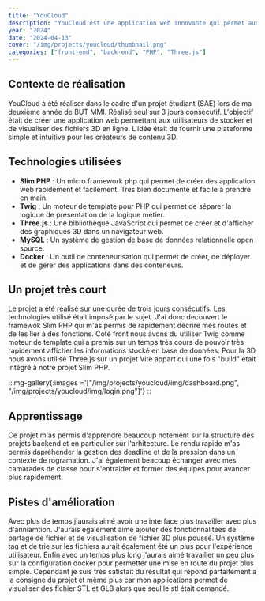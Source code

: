 ```yaml
---
title: "YouCloud"
description: "YouCloud est une application web innovante qui permet aux utilisateurs de stocker, partager et visualiser des fichiers 3D (stl, glb) en ligne. Développée avec PHP et Three.js, cette application offre une expérience utilisateur immersive et performante."
year: "2024"
date: "2024-04-13"
cover: "/img/projects/youcloud/thumbnail.png"
categories: ["front-end", "back-end", "PHP", "Three.js"] 
---
```


## Contexte de réalisation

YouCloud à été réaliser dans le cadre d'un projet étudiant (SAE) lors de ma deuxième année de BUT MMI. Réalisé seul sur 3 jours consecutif.
L'objectif était de créer une application web permettant aux utilisateurs de stocker et de visualiser des fichiers 3D en ligne. L'idée était de fournir une plateforme simple et intuitive pour les créateurs de contenu 3D.

## Technologies utilisées

- **Slim PHP** : Un micro framework php qui permet de créer des application web rapidement et facilement. Très bien documenté et facile à prendre en main.
- **Twig** : Un moteur de template pour PHP qui permet de séparer la logique de présentation de la logique métier.
- **Three.js** : Une bibliothèque JavaScript qui permet de créer et d'afficher des graphiques 3D dans un navigateur web.
- **MySQL** : Un système de gestion de base de données relationnelle open source.
- **Docker** : Un outil de conteneurisation qui permet de créer, de déployer et de gérer des applications dans des conteneurs.

## Un projet très court

Le projet a été réalisé sur une durée de trois jours consécutifs. Les technologies utilisé était imposé par le sujet. J'ai donc decouvert le framewok Slim PHP qui m'as permis de rapidement décrire mes routes et de les lier à des fonctions. Coté front nous avons du utiliser Twig comme moteur de template qui a premis sur un temps très cours de pouvoir très rapidement afficher les informations stocké en base de données. Pour la 3D nous avons utilisé Three.js sur un projet Vite appart qui une fois "build" était intégré à notre projet Slim PHP.

::img-gallery{:images ='["/img/projects/youcloud/img/dashboard.png", "/img/projects/youcloud/img/login.png"]'}
::

## Apprentissage

Ce projet m'as permis d'apprendre beaucoup notement sur la structure des projets backend et en particulier sur l'arhitecture. Le rendu rapide m'as permis dapréhender la gestion des deadline et de la pression dans un contexte de rogramation. J'ai également beacoup échanger avec mes camarades de classe pour s'entraider et former des équipes pour avancer plus rapidement.

## Pistes d'amélioration

Avec plus de temps j'aurais aimé avoir une interface plus travailler avec plus d'anniamtion. J'aurais également aimé ajouter des fonctionnalitées de partage de fichier et de visualisation de fichier 3D plus poussé. Un système tag et de trie sur les fichiers aurait également été un plus pour l'expérience utilisateur. Enfin avec un temps plus long j'aurais aimé travailler un peu plus sur la configuration docker pour permetter une mise en route du projet plus simple. Cependant je suis très satisfait du résultat qui répond parfaitement a la consigne du projet et même plus car mon applications permet de visualiser des fichier STL et GLB alors que seul le stl était demandé.
